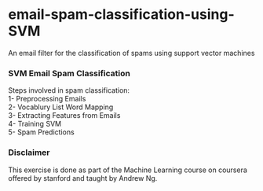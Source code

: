 # email-spam-classification-using-SVM
An email filter for the classification of spams using support vector machines

### SVM Email Spam Classification
Steps involved in spam classification:  
1- Preprocessing Emails  
2- Vocablury List Word Mapping  
3- Extracting Features from Emails  
4- Training SVM  
5- Spam Predictions  

### Disclaimer
This exercise is done as part of the Machine Learning course on coursera offered by stanford and taught by Andrew Ng. 

